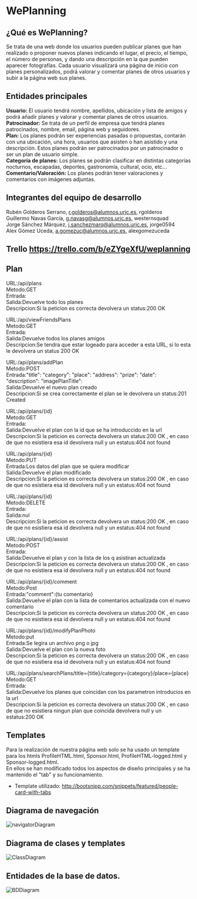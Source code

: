 ﻿# WePlanning </br>
## ¿Qué es WePlanning? </br>
Se trata de una web donde los usuarios pueden publicar planes que han realizado o proponer nuevos planes indicando el lugar, el precio, el tiempo, el número de personas, y dando una descripción en la que pueden aparecer fotografías. Cada usuario visualizará una página de inicio con planes personalizados, podrá valorar y comentar planes de otros usuarios y subir a la página web sus planes.

## Entidades principales </br>
**Usuario:** El usuario tendrá nombre, apellidos, ubicación y lista de amigos y podrá añadir planes y valorar y comentar planes de otros usuarios.</br>
**Patrocinador:** Se trata de un perfil de empresa que tendrá planes patrocinados, nombre, email, página web y seguidores.</br>
**Plan:** Los planes podrán ser experiencias pasadas o propuestas, contarán con una ubicación, una hora, usuarios que asisten o han asistido y una descripción. Estos planes podrán ser patrocinados por un patrocinador o ser un plan de usuario simple. </br>
**Categoría de planes:** Los planes se podrán clasificar en distintas categorías nocturnos, escapadas, deportes, gastronomía, cultural, ocio, etc...</br>
**Comentario/Valoración:** Los planes podrán tener valoraciones y comentarios con imágenes adjuntas.</br>

## Integrantes del equipo de desarrollo </br> 
Rubén Golderos Serrano, r.golderos@alumnos.urjc.es, rgolderos</br>
Guillermo Navas García, g.navasg@alumnos.urjc.es, westernsquad</br>
Jorge Sánchez Márquez, j.sanchezmarq@alumnos.urjc.es, jorge0594</br>
Alex Gómez Uceda, a.gomezuc@alumnos.urjc.es, alexgomezuceda</br>

## Trello  https://trello.com/b/eZYgeXfU/weplanning

## Plan </br>

URL:/api/plans </br>
Metodo:GET</br>
Entrada:</br>
Salida:Devuelve todo los planes</br>
Descripcion:Si la peticion es correcta devolvera un status:200 OK  </br>

URL:/api/viewFriendsPlans </br>
Metodo:GET</br>
Entrada:</br>
Salida:Devuelve todos los planes amigos</br>
Descripcion:Se tendra que estar logeado para acceder a esta URL, si lo esta le devolvera un status 200 OK </br>

URL:/api/plans/addPlan </br>
Metodo:POST</br>
Entrada:"title":
 "category": 
"place": 
"address": 
"prize": 
 "date": 
 "description": 
 "imagePlanTitle": </br>
Salida:Devuelve el nuevo plan creado</br>
Descripcion:Si se crea correctamente el plan se le devolvera un status:201 Created </br>

URL:/api/plans/{id} </br>
Metodo:GET</br>
Entrada:</br>
Salida:Devuelve el plan con la id que se ha introduccido en la url</br>
Descripcion:Si la peticion es correcta devolvera un status:200 OK , en caso de que no esistiera esa id devolvera null y un estatus:404 not found </br>

URL:/api/plans/{id} </br>
Metodo:PUT</br>
Entrada:Los datos del plan que se quiera modificar</br>
Salida:Devuelve el plan modificado</br>
Descripcion:Si la peticion es correcta devolvera un status:200 OK , en caso de que no esistiera esa id devolvera null y un estatus:404 not found </br>

URL:/api/plans/{id} </br>
Metodo:DELETE</br>
Entrada:</br>
Salida:nul</br>
Descripcion:Si la peticion es correcta devolvera un status:200 OK , en caso de que no esistiera esa id devolvera null y un estatus:404 not found </br>

URL:/api/plans/{id}/assist </br>
Metodo:POST</br>
Entrada:</br>
Salida:Devuelve el plan y con la lista de los q asistiran actualizada</br>
Descripcion:Si la peticion es correcta devolvera un status:200 OK , en caso de que no esistiera esa id devolvera null y un estatus:404 not found </br>

URL:/api/plans/{id}/comment </br>
Metodo:Post</br>
Entrada:"comment":{tu comentario}</br>
Salida:Devuelve el plan con la lista de comentarios actualizada con el nuevo comentario</br>
Descripcion:Si la peticion es correcta devolvera un status:200 OK , en caso de que no esistiera esa id devolvera null y un estatus:404 not found </br>

URL:/api/plans/{id}/modifyPlanPhoto </br>
Metodo:put</br>
Entrada:Se legira un archivo png o jpg</br>
Salida:Devuelve el plan con la nueva foto </br>
Descripcion:Si la peticion es correcta devolvera un status:200 OK , en caso de que no esistiera esa id devolvera null y un estatus:404 not found </br>

URL:/api/plans/searchPlans/title={title}/category={category}/place={place}</br>
Metodo:GET</br>
Entrada:</br>
Salida:Devuelve los planes que coincidan con los parametron introducios en la url</br>
Descripcion:Si la peticion es correcta devolvera un status:200 OK , en caso de que no esistiera ningun plan que coincida devolvera null y un estatus:200 OK</br>





## Templates </br>
Para la realización de nuestra página web solo se ha usado un template para los htmls ProfileHTML.html, Sponsor.html, ProfileHTML-logged.html y Sponsor-logged.html. </br>
En ellos se han modificado todos los aspectos de diseño principales y se ha mantenido el "tab" y su funcionamiento.</br>
* Template utilizado: http://bootsnipp.com/snippets/featured/people-card-with-tabs </br>

## Diagrama de navegación </br>

![navigatorDiagram](/Maquetación/IMG/Screenshots3/NavigatorDiagram.png)

## Diagrama de clases y templates</br>

![ClassDiagram](/Maquetación/IMG/Screenshots4/ClassDiagram.png)

## Entidades de la base de datos.</brt>

![BDDiagram](/Maquetación/IMG/Screenshots3/BDDiagram.png)
